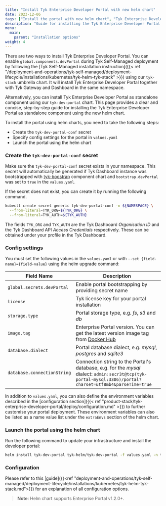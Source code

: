 ```yaml
---
title: "Install Tyk Enterprise Developer Portal with new helm chart"
date: 2023-12-06
tags: ["Install the portal with new helm chart", "Tyk Enterprise Developer Portal"]
description: "Guide for installing the Tyk Enterprise Developer Portal in Kubernetes using new helm chart"
menu:
  main:
    parent: "Installation options"
weight: 4
---
```


There are two ways to install Tyk Enterprise Developer Portal. You can enable `global.components.devPortal` during Tyk Self-Managed deployment by following the [Tyk Self-Managed installation instruction]({{< ref "/deployment-and-operations/tyk-self-managed/deployment-lifecycle/installations/kubernetes/tyk-helm-tyk-stack" >}}) using our `tyk-stack` umbrella chart. It will install Tyk Enterprise Developer Portal together with Tyk Gateway and Dashboard in the same namespace.

Alternatively, you can install Tyk Enterprise Developer Portal as standalone component using our `tyk-dev-portal` chart. This page provides a clear and concise, step-by-step guide for installing the Tyk Enterprise Developer Portal as standalone component using the new helm chart.

To install the portal using helm charts, you need to take the following steps:

- Create the `tyk-dev-portal-conf` secret
- Specify config settings for the portal in `values.yaml`
- Launch the portal using the helm chart


### Create the `tyk-dev-portal-conf` secret

Make sure the `tyk-dev-portal-conf` secret exists in your namespace. 
This secret will automatically be generated if Tyk Dashboard instance was bootstrapped with [tyk-boostrap](https://artifacthub.io/packages/helm/tyk-helm/tyk-bootstrap) component chart 
and `bootstrap.devPortal` was set to `true` in the `values.yaml`.

If the secret does not exist, you can create it by running the following command.

```bash
kubectl create secret generic tyk-dev-portal-conf -n ${NAMESPACE} \
  --from-literal=TYK_ORG=${TYK_ORG} \
  --from-literal=TYK_AUTH=${TYK_AUTH}
```

The fields `TYK_ORG` and `TYK_AUTH` are the Tyk Dashboard _Organisation ID_ and the Tyk Dashboard API _Access Credentials_ respectively. These can be obtained under your profile in the Tyk Dashboard.

### Config settings

You must set the following values in the `values.yaml` or with `--set {field-name}={field-value}` using the helm upgrade command:

| Field Name | Description |
| ---------- | ----------- |
| `global.secrets.devPortal` | Enable portal bootstrapping by providing secret name |
| `license` | Tyk license key for your portal installation |
| `storage.type` | Portal storage type, e.g. *fs*, *s3* and *db* |
| `image.tag` | Enterprise Portal version. You can get the latest version image tag from [Docker Hub](https://hub.docker.com/r/tykio/portal/tags) |
| `database.dialect` | Portal database dialect, e.g. *mysql*, *postgres* and *sqlite3* |
| `database.connectionString`| Connection string to the Portal's database, e.g. for the *mysql* dialect: `admin:secr3t@tcp(tyk-portal-mysql:3306)/portal?charset=utf8mb4&parseTime=true` |

In addition to `values.yaml`, you can also define the environment variables described in the [configuration section]({{< ref "product-stack/tyk-enterprise-developer-portal/deploy/configuration.md" >}}) to further customise your portal deployment. These environment variables can also be listed as a name value list under the `extraEnvs` section of the helm chart.

### Launch the portal using the helm chart

Run the following command to update your infrastructure and install the developer portal:

```bash
helm install tyk-dev-portal tyk-helm/tyk-dev-portal -f values.yaml -n tyk
```

### Configuration
Please refer to this [guide]({{<ref "deployment-and-operations/tyk-self-managed/deployment-lifecycle/installations/kubernetes/tyk-helm-tyk-stack.md">}}) for an explanation of all configuration options.

> **Note**: Helm chart supports Enterprise Portal v1.2.0+.
